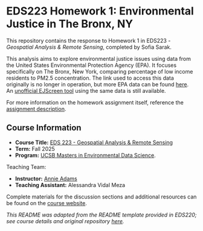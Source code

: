 # EDS223 Homework 1: Environmental Justice in The Bronx, NY

This repository contains the response to Homework 1 in EDS223 - *Geospatial Analysis & Remote Sensing*, completed by Sofia Sarak.

This analysis aims to explore environmental justice issues using data from the United States Environmental Protection Agency (EPA). It focuses specifically on The Bronx, New York, comparing percentage of low income residents to PM2.5 concentration. The link used to access this data originally is no longer in operation, but more EPA data can be found [here](https://www.epa.gov/data). An [unofficial EJScreen tool](https://pedp-ejscreen.azurewebsites.net/) using the same data is still available.

For more information on the homework assignment itself, reference the [assignment description](https://eds-223-geospatial.github.io/assignments/HW1.html).

## Course Information

-   **Course Title:** [EDS 223 - Geospatial Analysis & Remote Sensing](https://eds-223-geospatial.github.io/)
-   **Term:** Fall 2025
-   **Program:** [UCSB Masters in Environmental Data Science](https://bren.ucsb.edu/masters-programs/master-environmental-data-science).

Teaching Team:

-   **Instructor:** [Annie Adams](https://github.com/annieradams)
-   **Teaching Assistant:** Alessandra Vidal Meza

Complete materials for the discussion sections and additional resources can be found on the [course website](https://eds-223-geospatial.github.io/).

*This README was adapted from the README template provided in EDS220; see course details and original repository [here](https://github.com/sofiasarak/eds220-2025-in-class).*
